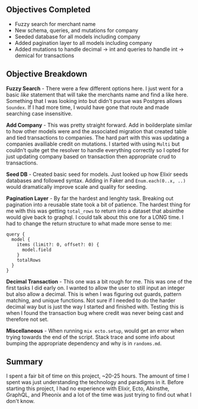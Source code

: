 ## Objectives Completed
- Fuzzy search for merchant name
- New schema, queries, and mutations for company
- Seeded database for all models including company
- Added pagination layer to all models including company
- Added mutations to handle decimal -> int and queries to handle int -> demical for transactions

## Objective Breakdown
 __Fuzzy Search__ - There were a few different options here. I just went for a basic *like* statement that will take the merchants name and find a like here. Something that I was looking into but didn't pursue was Postgres allows `Soundex`. If I had more time, I would have gone that route and made searching case insensitive.

 __Add Company__ - This was pretty straight forward. Add in boilderplate similar to how other models were and the associated migration that created table and tied transactions to companies. The hard part with this was updating a companies availiable credit on mutations. I started with using `Multi` but couldn't quite get the resolver to handle everything correctly so I opted for just updating company based on transaction then appropriate crud to transactions.

 __Seed DB__ - Created basic seed for models. Just looked up how Elixir seeds databases and followed syntax. Adding in Faker and `Enum.each(0..x, ..)` would dramatically improve scale and quality for seeding. 

 __Pagination Layer__ - By far the hardest and lenghty task. Breaking out pagination into a reusable state took a bit of patience. The hardest thing for me with this was getting `total_rows` to return into a dataset that absinthe would give back to graphql. I could talk about this one for a LONG time. I had to change the return structure to what made more sense to me: 
 ```
 query {
   model {
     items (limit?: 0, offset?: 0) {
       model.field
     }
     totalRows
   }
 }
```

__Decimal Transaction__ - This one was a bit rough for me. This was one of the first tasks I did early on. I wanted to allow the user to still input an integer but also allow a decimal. This is when I was figuring out guards, pattern matching, and unique functions. Not sure if I needed to do the harder decimal way but is just the way I started and finished with. Testing this is when I found the transaction bug where credit was never being cast and therefore not set.

__Miscellaneous__ - When running `mix ecto.setup`, would get an error when trying towards the end of the script. Stack trace and some info about bumping the appropriate dependency and why is in `randoms.md`.

## Summary
I spent a fair bit of time on this project, ~20-25 hours. The amount of time I spent was just understanding the technology and paradigms in it. Before starting this project, I had no experience with Elixir, Ecto, Abinsthe, GraphQL, and Pheonix and a lot of the time was just trying to find out what I don't know. 